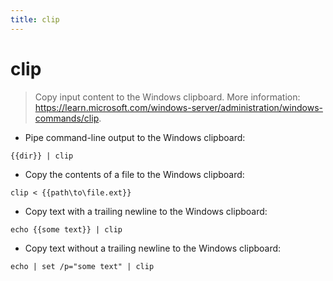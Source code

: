 ```yaml
---
title: clip
---
```

# clip

> Copy input content to the Windows clipboard.
> More information: <https://learn.microsoft.com/windows-server/administration/windows-commands/clip>.

- Pipe command-line output to the Windows clipboard:

`{{dir}} | clip`

- Copy the contents of a file to the Windows clipboard:

`clip < {{path\to\file.ext}}`

- Copy text with a trailing newline to the Windows clipboard:

`echo {{some text}} | clip`

- Copy text without a trailing newline to the Windows clipboard:

`echo | set /p="some text" | clip`

